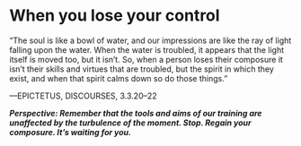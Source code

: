 # When you lose your control

“The soul is like a bowl of water, and our impressions are like the ray of light falling upon the water. When the water is troubled, it appears that the light itself is moved too, but it isn’t. So, when a person loses their composure it isn’t their skills and virtues that are troubled, but the spirit in which they exist, and when that spirit calms down so do those things.”

—EPICTETUS, DISCOURSES, 3.3.20–22

***Perspective: Remember that the tools and aims of our training are unaffected by the turbulence of the moment. Stop. Regain your composure. It’s waiting for you.***